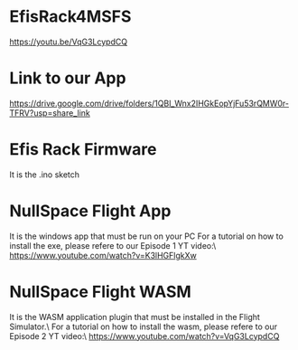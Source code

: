 # EfisRack4MSFS
https://youtu.be/VqG3LcypdCQ

# Link to our App
https://drive.google.com/drive/folders/1QBl_Wnx2IHGkEopYjFu53rQMW0r-TFRV?usp=share_link

# Efis Rack Firmware
It is the .ino sketch

# NullSpace Flight App
It is the windows app that must be run on your PC
For a tutorial on how to install the exe, please refere to our Episode 1 YT video:\\
https://www.youtube.com/watch?v=K3lHGFlgkXw

# NullSpace Flight WASM
It is the WASM application plugin that must be installed in the Flight Simulator.\\
For a tutorial on how to install the wasm, please refere to our Episode 2 YT video:\\
https://www.youtube.com/watch?v=VqG3LcypdCQ
